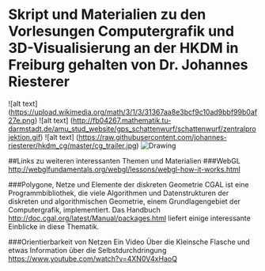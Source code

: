 
# Skript und Materialien zu den Vorlesungen Computergrafik und 3D-Visualisierung an der HKDM in Freiburg gehalten von Dr. Johannes Riesterer
![alt text] (https://upload.wikimedia.org/math/3/1/3/31367aa8e3bcf9c10ad9bbf99b0af27e.png)
![alt text] (http://fb04267.mathematik.tu-darmstadt.de/amu_stud_website/gps_schattenwurf/schattenwurf/zentralprojektion.gif)
![alt text] (https://raw.githubusercontent.com/johannes-riesterer/hkdm_cg/master/cg_trailer.jpg)
<img src="https://raw.githubusercontent.com/johannes-riesterer/computergrafik_script/master/images/clown_fish.jpg" alt="Drawing"/>



##Links zu weiteren interessanten Themen und Materialien
###WebGL
http://webglfundamentals.org/webgl/lessons/webgl-how-it-works.html


###Polygone, Netze und Elemente der diskreten Geometrie
CGAL ist eine Programmbibliothek, die viele Algorithmen und Datenstrukturen der  diskreten und algorithmischen Geometrie, einem Grundlagengebiet der Computergrafik, implementiert. Das Handbuch 
http://doc.cgal.org/latest/Manual/packages.html
liefert einige interessante Einblicke in diese Thematik.

###Orientierbarkeit von Netzen
Ein Video Über die Kleinsche Flasche und etwas Information über die Selbstdurchdringung
https://www.youtube.com/watch?v=4XN0V4xHaoQ

